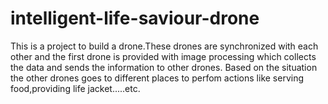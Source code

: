 # intelligent-life-saviour-drone
This is a project to build a drone.These drones are synchronized with each other and the first drone is provided with image processing which collects the data and sends the information to other drones. Based on the situation the other drones goes to different places to perfom actions like serving food,providing life jacket.....etc.
